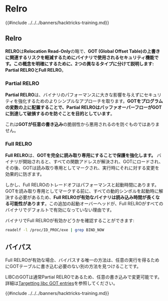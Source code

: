 # Relro

{{#include ../../../banners/hacktricks-training.md}}

## Relro

**RELRO**は**Relocation Read-Only**の略で、**GOT (Global Offset Table)**の上書きに関連するリスクを軽減するためにバイナリで使用されるセキュリティ機能です。この概念を明確にするために、2つの異なるタイプに分けて説明します: **Partial RELRO**と**Full RELRO**。

### **Partial RELRO**

**Partial RELRO**は、バイナリのパフォーマンスに大きな影響を与えずにセキュリティを強化するためのよりシンプルなアプローチを取ります。**GOTをプログラムの変数の上に配置することで、Partial RELROはバッファオーバーフローがGOTに到達して破損するのを防ぐことを目的としています**。&#x20;

これは**GOTが任意の書き込み**の脆弱性から悪用されるのを防ぐものではありません。

### **Full RELRO**

**Full RELRO**は、**GOTを完全に読み取り専用にすることで保護を強化します。** バイナリが開始されると、すべての関数アドレスが解決され、GOTにロードされ、その後、GOTは読み取り専用としてマークされ、実行時にそれに対する変更を効果的に防ぎます。

しかし、Full RELROのトレードオフはパフォーマンスと起動時間にあります。GOTを読み取り専用としてマークする前に、すべての動的シンボルを起動時に解決する必要があるため、**Full RELROが有効なバイナリは読み込み時間が長くなる可能性があります**。この追加の起動オーバーヘッドが、Full RELROがすべてのバイナリでデフォルトで有効になっていない理由です。

バイナリでFull RELROが有効かどうかを確認することができます:
```bash
readelf -l /proc/ID_PROC/exe | grep BIND_NOW
```
## バイパス

Full RELROが有効な場合、バイパスする唯一の方法は、任意の実行を得るためにGOTテーブルに書き込む必要のない別の方法を見つけることです。

LIBCのGOTは通常Partial RELROであるため、任意の書き込みで変更可能です。詳細は[Targetting libc GOT entries](https://github.com/nobodyisnobody/docs/blob/main/code.execution.on.last.libc/README.md#1---targetting-libc-got-entries)を参照してください。

{{#include ../../../banners/hacktricks-training.md}}
